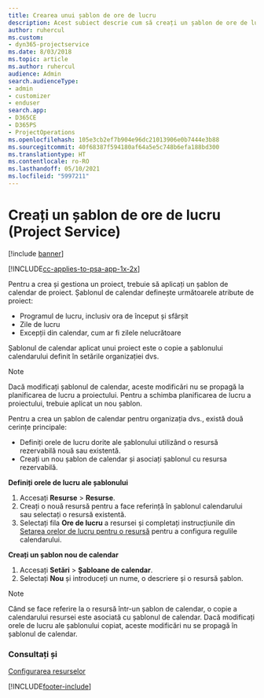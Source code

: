 ```yaml
---
title: Crearea unui șablon de ore de lucru
description: Acest subiect descrie cum să creați un șablon de ore de lucru în Project Service.
author: ruhercul
ms.custom:
- dyn365-projectservice
ms.date: 8/03/2018
ms.topic: article
ms.author: ruhercul
audience: Admin
search.audienceType:
- admin
- customizer
- enduser
search.app:
- D365CE
- D365PS
- ProjectOperations
ms.openlocfilehash: 105e3cb2ef7b904e96dc21013906e0b7444e3b88
ms.sourcegitcommit: 40f68387f594180af64a5e5c748b6efa188bd300
ms.translationtype: HT
ms.contentlocale: ro-RO
ms.lasthandoff: 05/10/2021
ms.locfileid: "5997211"
---
```

# <a name="create-a-work-hours-template-project-service"></a>Creați un șablon de ore de lucru (Project Service)

[!include [banner](../includes/psa-now-project-operations.md)]

[!INCLUDE[cc-applies-to-psa-app-1x-2x](../includes/cc-applies-to-psa-app-3x.md)]

Pentru a crea și gestiona un proiect, trebuie să aplicați un șablon de calendar de proiect. Șablonul de calendar definește următoarele atribute de proiect:

- Programul de lucru, inclusiv ora de început și sfârșit
- Zile de lucru
- Excepții din calendar, cum ar fi zilele nelucrătoare

Șablonul de calendar aplicat unui proiect este o copie a șablonului calendarului definit în setările organizației dvs.

> [!NOTE]
> Dacă modificați șablonul de calendar, aceste modificări nu se propagă la planificarea de lucru a proiectului. Pentru a schimba planificarea de lucru a proiectului, trebuie aplicat un nou șablon.

Pentru a crea un șablon de calendar pentru organizația dvs., există două cerințe principale:

- Definiți orele de lucru dorite ale șablonului utilizând o resursă rezervabilă nouă sau existentă.
- Creați un nou șablon de calendar și asociați șablonul cu resursa rezervabilă.

**Definiți orele de lucru ale șablonului**

1. Accesați **Resurse** \> **Resurse**.
2. Creați o nouă resursă pentru a face referință în șablonul calendarului sau selectați o resursă existentă.
3. Selectați fila **Ore de lucru** a resursei și completați instrucțiunile din [Setarea orelor de lucru pentru o resursă](/dynamics365/field-service/set-work-hours-resource.md) pentru a configura regulile calendarului.

**Creați un șablon nou de calendar**

1. Accesați **Setări** \> **Șabloane de calendar**.
2. Selectați **Nou** și introduceți un nume, o descriere și o resursă șablon.


> [!NOTE]
> Când se face referire la o resursă într-un șablon de calendar, o copie a calendarului resursei este asociată cu șablonul de calendar. Dacă modificați orele de lucru ale șablonului copiat, aceste modificări nu se propagă în șablonul de calendar.


### <a name="see-also"></a>Consultați și  
 [Configurarea resurselor](../psa/set-up-resources.md)


[!INCLUDE[footer-include](../includes/footer-banner.md)]
